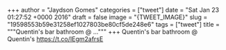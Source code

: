 
+++
author = "Jaydson Gomes"
categories = ["tweet"]
date = "Sat Jan 23 01:27:52 +0000 2016"
draft = false
image = "{TWEET_IMAGE}"
slug = "19598553b59e31258ef1027803be80cf5de248e6"
tags = ["tweet"]
title = """Quentin's bar bathroom @ ..."""
+++
Quentin's bar bathroom @ Quentin's https://t.co/IEgm2afrsE
